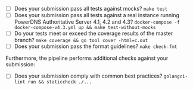 * [ ] Does your submission pass all tests against mocks? `make test`
* [ ] Does your submission pass all tests against a real instance running PowerDNS Authoritative Server 4.1, 4.2 and 4.3? `docker-compose -f docker-compose-v4.3.yml up && make test-without-mocks`
* [ ] Do your tests meet or exceed the coverage results of the master branch? `make coverage && go tool cover -html=c.out`
* [ ] Does your submission pass the format guidelines? `make check-fmt`

Furthermore, the pipeline performs additional checks against your submission:

* [ ] Does your submission comply with common best practices? `golangci-lint run && staticcheck ./...`
